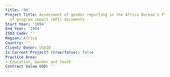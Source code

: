```yaml
---
title: '90'
Project Title: Assessment of gender reporting in the Africa Bureau's FY93 assessment
  of program impact (API) documents
Start Year: '1994'
End Year: '1994'
ISO3 Code: ''
Region: Africa
Country: ''
Client/ Donor: USAID
Is Current Project? (true/false): false
Practice Area:
- Education, Gender and Youth
Contract Value USD: ''
---
```


